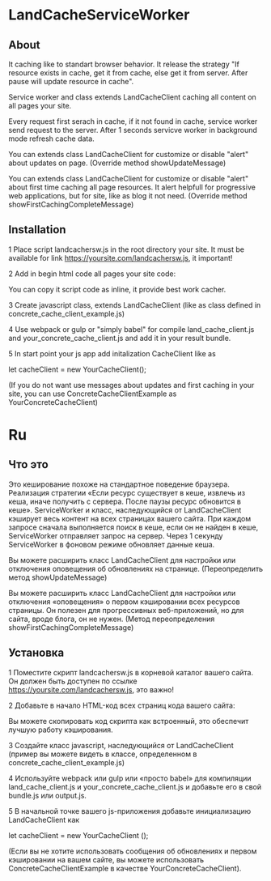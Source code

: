 # LandCacheServiceWorker

## About
It caching like to standart browser behavior.
It release the strategy "If resource exists in cache, get it from cache, else get it from server. After pause  will  update resource in cache".

Service worker and class extends LandCacheClient caching all content on all pages your site.

Every request first serach in cache, if it not found in cache, service worker send request to the server.
After 1 seconds servicve worker in background mode refresh cache data.

You can extends class LandCacheClient for customize or disable "alert" about updates on page.
(Override method showUpdateMessage)

You can extends class LandCacheClient for customize or disable "alert" about first time caching all page resources.
It alert helpfull for progressive web applications, but for site, like as blog it not need.
(Override method showFirstCachingCompleteMessage)

## Installation

1 Place script landcachersw.js in the root directory your site.
It must be available for link https://yoursite.com/landcachersw.js, it important!

2 Add in begin html code all pages your site code:
  <script src="/js/landcacherswinstaller.js"></script>
You can copy it script code as inline, it provide best work cacher.

3 Create javascript class, extends LandCacheClient (like as class defined in concrete_cache_client_example.js)

4 Use webpack or gulp or "simply babel" for compile land_cache_client.js and  your_concrete_cache_client.js and add it 
in your result bundle. 

5 In start point your js app add initalization CacheClient like as 

  let cacheClient = new YourCacheClient();
  
(If you do not want use messages about updates and first caching in your site, you can use ConcreteCacheClientExample as YourConcreteCacheClient)



# Ru

## Что это 
Это кеширование похоже на стандартное поведение браузера. Реализация стратегии
«Если ресурс существует в кеше, извлечь из кеша, иначе получить с сервера.
После паузы ресурс обновится в кеше».
ServiceWorker и класс, наследующийся от LandCacheClient кэширует весь контент на всех страницах вашего сайта.
При каждом запросе сначала выполняется поиск в кеше, если он не найден в кеше, 
ServiceWorker отправляет запрос на сервер.
Через 1 секунду ServiceWorker в фоновом режиме обновляет данные кеша.

Вы можете расширить класс LandCacheClient для настройки или отключения оповещения об обновлениях на странице.
(Переопределить метод showUpdateMessage)

Вы можете расширить класс LandCacheClient для настройки или отключения «оповещения» о первом кэшировании
всех ресурсов страницы.
Он полезен для прогрессивных веб-приложений, но для сайта, вроде блога, он не нужен.
(Метод переопределения showFirstCachingCompleteMessage)

## Установка

1 Поместите скрипт landcachersw.js в корневой каталог вашего сайта.
Он должен быть доступен по ссылке https://yoursite.com/landcachersw.js, это важно!

2 Добавьте в начало HTML-код всех страниц кода вашего сайта:
<script src = "/js/landcacherswinstaller.js"></script>

Вы можете скопировать код скрипта как встроенный, это обеспечит лучшую работу кэширования.


3 Создайте класс javascript, наследующийся от LandCacheClient 
(пример вы можете видеть в классе, определенном в concrete_cache_client_example.js)


4 Используйте webpack или gulp или «просто babel» для компиляции 
land_cache_client.js и your_concrete_cache_client.js 
и добавьте его в свой bundle.js или output.js.


5 В начальной точке вашего js-приложения добавьте инициализацию LandCacheClient как


let cacheClient = new YourCacheClient ();

(Если вы не хотите использовать сообщения об обновлениях и первом кэшировании на вашем сайте, 
вы можете использовать ConcreteCacheClientExample в качестве YourConcreteCacheClient).


